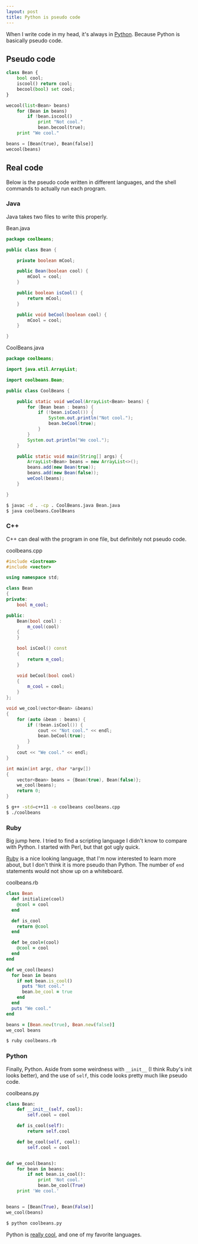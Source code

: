 ```yaml
---
layout: post
title: Python is pseudo code
---
```


When I write code in my head, it's always in [Python](http://python.org/).  Because Python is basically pseudo code.

## Pseudo code

```python
class Bean {
    bool cool;
    iscool() return cool;
    becool(bool) set cool;
}

wecool(list<Bean> beans)
    for (Bean in beans)
        if !bean.iscool()
            print "Not cool."
            bean.becool(true);
    print "We cool."

beans = [Bean(true), Bean(false)]
wecool(beans)
```

## Real code

Below is the pseudo code written in different languages, and the shell commands to actually run each program.

### Java

Java takes two files to write this properly.

Bean.java

```java
package coolbeans;

public class Bean {

    private boolean mCool;

    public Bean(boolean cool) {
        mCool = cool;
    }

    public boolean isCool() {
        return mCool;
    }

    public void beCool(boolean cool) {
        mCool = cool;
    }

}
```

CoolBeans.java

```java
package coolbeans;

import java.util.ArrayList;

import coolbeans.Bean;

public class CoolBeans {

    public static void weCool(ArrayList<Bean> beans) {
        for (Bean bean : beans) {
            if (!bean.isCool()) {
                System.out.println("Not cool.");
                bean.beCool(true);
            }
        }
        System.out.println("We cool.");
    }

    public static void main(String[] args) {
        ArrayList<Bean> beans = new ArrayList<>();
        beans.add(new Bean(true));
        beans.add(new Bean(false));
        weCool(beans);
    }

}
```

```bash
$ javac -d . -cp . CoolBeans.java Bean.java
$ java coolbeans.CoolBeans
```

### C++

C++ can deal with the program in one file, but definitely not pseudo code.

coolbeans.cpp

```cpp
#include <iostream>
#include <vector>

using namespace std;

class Bean
{
private:
    bool m_cool;

public:
    Bean(bool cool) :
        m_cool(cool)
    {
    }

    bool isCool() const
    {
        return m_cool;
    }

    void beCool(bool cool)
    {
        m_cool = cool;
    }
};

void we_cool(vector<Bean> &beans)
{
    for (auto &bean : beans) {
        if (!bean.isCool()) {
            cout << "Not cool." << endl;
            bean.beCool(true);
        }
    }
    cout << "We cool." << endl;
}

int main(int argc, char *argv[])
{
    vector<Bean> beans = {Bean(true), Bean(false)};
    we_cool(beans);
    return 0;
}
```

```bash
$ g++ -std=c++11 -o coolbeans coolbeans.cpp
$ ./coolbeans
```

### Ruby

Big jump here.  I tried to find a scripting language I didn't know to compare with Python.  I started with Perl, but that got ugly quick.

[Ruby](https://www.ruby-lang.org/) is a nice looking language, that I'm now interested to learn more about, but I don't think it is more pseudo than Python.  The number of `end` statements would not show up on a whiteboard.

coolbeans.rb

```ruby
class Bean
  def initialize(cool)
    @cool = cool
  end

  def is_cool
    return @cool
  end

  def be_cool=(cool)
    @cool = cool
  end
end

def we_cool(beans)
  for bean in beans
    if not bean.is_cool()
      puts "Not cool."
      bean.be_cool = true
    end
  end
  puts "We cool."
end

beans = [Bean.new(true), Bean.new(false)]
we_cool beans
```

```bash
$ ruby coolbeans.rb
```

### Python

Finally, Python.  Aside from some weirdness with `__init__` (I think Ruby's init looks better), and the use of `self`, this code looks pretty much like pseudo code.

coolbeans.py

```python
class Bean:
    def __init__(self, cool):
        self.cool = cool

    def is_cool(self):
        return self.cool

    def be_cool(self, cool):
        self.cool = cool


def we_cool(beans):
    for bean in beans:
        if not bean.is_cool():
            print 'Not cool.'
            bean.be_cool(True)
    print 'We cool.'


beans = [Bean(True), Bean(False)]
we_cool(beans)
```

```bash
$ python coolbeans.py
```

Python is [really cool](http://xkcd.com/353/), and one of my favorite languages.
